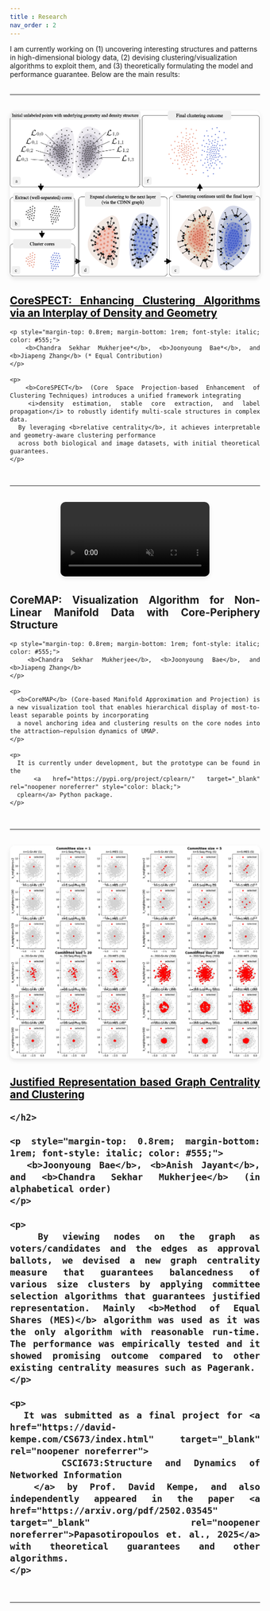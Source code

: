 ```yaml
---
title : Research
nav_order : 2
---
```


I am currently working on (1) uncovering interesting structures and patterns in high-dimensional biology data, (2) devising clustering/visualization algorithms to exploit them, and (3) theoretically formulating the model and performance guarantee. Below are the main results: 

<hr style="margin: 2rem 0;">

<!-- ======================== Project 1: CoreSPECT ======================== -->
<div style="display: flex; flex-wrap: wrap; align-items: center; gap: 2rem; margin-top: 2rem;">
  <div style="flex: 1 1 300px; text-align: center;">
    <img src="/assets/images/corespect.png" alt="CoreSPECT Overview"
         style="max-width: 100%; border-radius: 10px; box-shadow: 0 4px 8px rgba(0,0,0,0.1);">
  </div>

  <div style="flex: 1 1 400px; max-width: 550px; text-align: justify; hyphens: auto; text-justify: inter-word;">
    <h2 style="margin-top: 0;">
      <a href="https://arxiv.org/pdf/2507.08243" target="_blank" rel="noopener noreferrer" style="color: black;">
        <b>CoreSPECT: Enhancing Clustering Algorithms via an Interplay of Density and Geometry</b>
      </a>
    </h2>

    <p style="margin-top: 0.8rem; margin-bottom: 1rem; font-style: italic; color: #555;">
      <b>Chandra Sekhar Mukherjee*</b>, <b>Joonyoung Bae*</b>, and <b>Jiapeng Zhang</b> (* Equal Contribution)
    </p>

    <p>
      <b>CoreSPECT</b> (Core Space Projection-based Enhancement of Clustering Techniques) introduces a unified framework integrating
      <i>density estimation, stable core extraction, and label propagation</i> to robustly identify multi-scale structures in complex data.
      By leveraging <b>relative centrality</b>, it achieves interpretable and geometry-aware clustering performance
      across both biological and image datasets, with initial theoretical guarantees.
    </p>
  </div>
</div>

<hr style="margin: 2rem 0;">

<!-- ======================== Project 2: CoreMAP ======================== -->
<div style="display: flex; flex-wrap: wrap; align-items: center; gap: 2rem; margin-top: 2rem;">
  <div style="flex: 1 1 300px; text-align: center;">
    <video
      src="/assets/images/coremap.mp4"
      autoplay
      loop
      muted
      playsinline
      style="max-width: 100%; border-radius: 10px; box-shadow: 0 4px 8px rgba(0,0,0,0.1);">
    </video>
  </div>

  <div style="flex: 1 1 400px; max-width: 550px; text-align: justify; hyphens: auto; text-justify: inter-word;">
    <h2 style="margin-top: 0;">
      <b>CoreMAP: Visualization Algorithm for Non-Linear Manifold Data with Core-Periphery Structure</b>
    </h2>

    <p style="margin-top: 0.8rem; margin-bottom: 1rem; font-style: italic; color: #555;">
      <b>Chandra Sekhar Mukherjee</b>, <b>Joonyoung Bae</b>, and <b>Jiapeng Zhang</b>
    </p>

    <p>
      <b>CoreMAP</b> (Core-based Manifold Approximation and Projection) is a new visualization tool that enables hierarchical display of most-to-least separable points by incorporating
      a novel anchoring idea and clustering results on the core nodes into the attraction–repulsion dynamics of UMAP.
    </p>

    <p>
      It is currently under development, but the prototype can be found in the
      <a href="https://pypi.org/project/cplearn/" target="_blank" rel="noopener noreferrer" style="color: black;">
      cplearn</a> Python package.
    </p>
  </div>
</div>

<hr style="margin: 2rem 0;">

<!-- ======================== Project 3: CoreFlow (dummy example) ======================== -->
<div style="display: flex; flex-wrap: wrap; align-items: center; gap: 2rem; margin-top: 2rem;">
  <div style="flex: 1 1 300px; text-align: center;">
    <img src="/assets/images/social.jpg" alt="Social Overview"
         style="max-width: 100%; border-radius: 10px; box-shadow: 0 4px 8px rgba(0,0,0,0.1);">
  </div>

  <div style="flex: 1 1 400px; max-width: 550px; text-align: justify; hyphens: auto; text-justify: inter-word;">
    <h2 style="margin-top: 0;">
    <a href="/assets/files/social_choice_clustering.pdf" target="_blank" rel="noopener noreferrer" style="color: black;">
        <b>Justified Representation based Graph Centrality and Clustering</b>
      </a>
      
    </h2>

    <p style="margin-top: 0.8rem; margin-bottom: 1rem; font-style: italic; color: #555;">
      <b>Joonyoung Bae</b>, <b>Anish Jayant</b>, and <b>Chandra Sekhar Mukherjee</b> (in alphabetical order)
    </p>

    <p>
      By viewing nodes on the graph as voters/candidates and the edges as approval ballots, we devised a new graph centrality measure that guarantees balancedness of various size clusters by applying committee selection algorithms that guarantees justified representation. Mainly <b>Method of Equal Shares (MES)</b> algorithm was used as it was the only algorithm with reasonable run-time. The performance was empirically tested and it showed promising outcome compared to other existing centrality measures such as Pagerank.  
    </p>

    <p>
      It was submitted as a final project for <a href="https://david-kempe.com/CS673/index.html" target="_blank" rel="noopener noreferrer">
        CSCI673:Structure and Dynamics of Networked Information
      </a> by Prof. David Kempe, and also independently appeared in the paper <a href="https://arxiv.org/pdf/2502.03545" target="_blank" rel="noopener noreferrer">Papasotiropoulos et. al., 2025</a> with theoretical guarantees and other algorithms. 
    </p>
  </div>
</div>

<hr style="margin: 2rem 0;">
